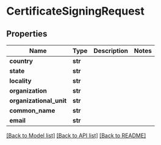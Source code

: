 # CertificateSigningRequest


## Properties

Name | Type | Description | Notes
------------ | ------------- | ------------- | -------------
**country** | **str** |  | 
**state** | **str** |  | 
**locality** | **str** |  | 
**organization** | **str** |  | 
**organizational_unit** | **str** |  | 
**common_name** | **str** |  | 
**email** | **str** |  | 

[[Back to Model list]](../#documentation-for-models) [[Back to API list]](../#documentation-for-api-endpoints) [[Back to README]](../)


